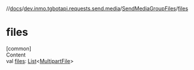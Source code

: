 //[docs](../../../index.md)/[dev.inmo.tgbotapi.requests.send.media](../index.md)/[SendMediaGroupFiles](index.md)/[files](files.md)



# files  
[common]  
Content  
val [files](files.md): [List](https://kotlinlang.org/api/latest/jvm/stdlib/kotlin.collections/-list/index.html)<[MultipartFile](../../dev.inmo.tgbotapi.requests.abstracts/-multipart-file/index.md)>  



